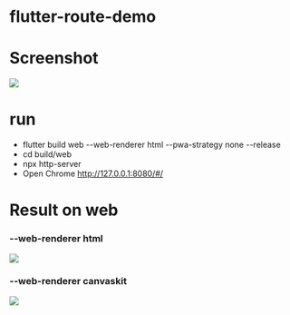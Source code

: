 # flutter-route-demo

# Screenshot
<image src="./md-image/Screenshot.png">

# run
 - flutter build  web --web-renderer html --pwa-strategy none --release
 - cd build/web
 - npx http-server
 - Open Chrome http://127.0.0.1:8080/#/

# Result on web 
### --web-renderer html
<image src="./md-image/package-size.png">

### --web-renderer canvaskit
<image src="./md-image/canvaskit.png">
